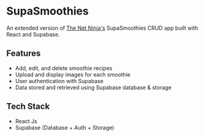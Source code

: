 # SupaSmoothies

An extended version of [The Net Ninja's](https://youtube.com/playlist?list=PL4cUxeGkcC9hUb6sHthUEwG7r9VDPBMKO&si=Ywi-78KMlpRxtJu1) SupaSmoothies CRUD app built with React and Supabase.


## Features

- Add, edit, and delete smoothie recipes
- Upload and display images for each smoothie
- User authentication with Supabase
- Data stored and retrieved using Supabase database & storage


## Tech Stack

- React Js
- Supabase (Database + Auth + Storage)



